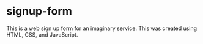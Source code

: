 # signup-form
This is a web sign up form for an imaginary service. This was created using
HTML, CSS, and JavaScript.